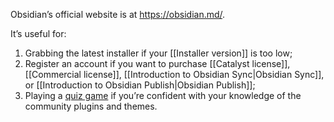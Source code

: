 Obsidian’s official website is at https://obsidian.md/.

It’s useful for:

1. Grabbing the latest installer if your [[Installer version]] is too low;
2. Register an account if you want to purchase [[Catalyst license]], [[Commercial license]], [[Introduction to Obsidian Sync|Obsidian Sync]], or [[Introduction to Obsidian Publish|Obsidian Publish]];
3. Playing a [quiz game](https://obsidian.md/quiz) if you’re confident with your knowledge of the community plugins and themes.